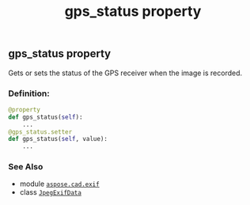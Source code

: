 ﻿---
title: gps_status property
second_title: Aspose.CAD for Python via .NET API References
description: 
type: docs
weight: 700
url: /python-net/aspose.cad.exif/jpegexifdata/gps_status/
is_root: false
---

## gps_status property


Gets or sets the status of the GPS receiver when the image is recorded.
### Definition:
```python
@property
def gps_status(self):
    ...
@gps_status.setter
def gps_status(self, value):
    ...
```

### See Also
* module [`aspose.cad.exif`](../../)
* class [`JpegExifData`](/cad/python-net/aspose.cad.exif/jpegexifdata)
